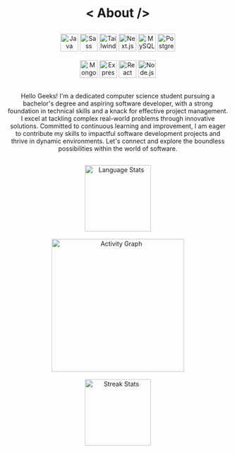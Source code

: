 <h1 align="center">&lt; About /&gt;</h1>

##
<div align="center"> 
<!--   <img src="https://cdn.jsdelivr.net/gh/devicons/devicon/icons/python/python-original.svg" height="40" width="40" alt="Python" /> -->
  <img src="https://cdn.jsdelivr.net/gh/devicons/devicon/icons/java/java-original.svg" height="40" width="40" alt="Java" />
  <img src="https://cdn.jsdelivr.net/gh/devicons/devicon/icons/sass/sass-original.svg" height="40" width="40" alt="Sass" />
  <img src="https://skillicons.dev/icons?i=tailwind" height="40" width="40" alt="Tailwind CSS" />
  <img src="https://cdn.jsdelivr.net/gh/devicons/devicon/icons/nextjs/nextjs-plain.svg" height="40" width="40" alt="Next.js" />
  <img src="https://cdn.jsdelivr.net/gh/devicons/devicon/icons/mysql/mysql-original.svg" height="40" width="40" alt="MySQL" />
  <img src="https://cdn.jsdelivr.net/gh/devicons/devicon/icons/postgresql/postgresql-original.svg" height="40" width="40" alt="PostgreSQL" />
</div>

<br/>

<div align="center">
  <img src="https://cdn.jsdelivr.net/gh/devicons/devicon/icons/mongodb/mongodb-original.svg" height="40" width="40" alt="MongoDB" />
  <img src="https://skillicons.dev/icons?i=express" height="40" width="40" alt="Express" />
  <img src="https://cdn.jsdelivr.net/gh/devicons/devicon/icons/react/react-original.svg" height="40" width="40" alt="React" />
  <img src="https://cdn.jsdelivr.net/gh/devicons/devicon/icons/nodejs/nodejs-original.svg" height="40" width="40" alt="Node.js" />
</div>

##

<p align="center">
  Hello Geeks! I'm a dedicated computer science student pursuing a bachelor's degree and aspiring software developer, with a strong foundation in technical skills and a knack for effective project management. I excel at tackling complex real-world problems through innovative solutions. Committed to continuous learning and improvement, I am eager to contribute my skills to impactful software development projects and thrive in dynamic environments. Let's connect and explore the boundless possibilities within the world of software.
</p>

##

<div align="center">
  <img src="https://github-readme-stats.vercel.app/api/top-langs?username=Vinothini0406&locale=en&hide_title=true&layout=compact&card_width=320&langs_count=5&theme=dark&hide_border=false&custom_title=Language%20Stats" height="150" alt="Language Stats" />
  <br /><br />
  <img src="https://github-readme-activity-graph.vercel.app/graph?username=Vinothini0406&radius=16&theme=green&area=true&custom_title=Activity%20Graph&hide_border=true&bg_color=black&color=ffffff&line=ffffff&point=ffffff&area_color=ffffff" height="300" alt="Activity Graph" />
  <br /><br />
  <img src="https://streak-stats.demolab.com?user=Vinothini0406&locale=en&mode=daily&theme=dark&hide_border=false&border_radius=5" height="150" alt="Streak Stats" />
</div>
